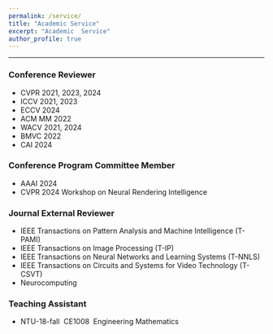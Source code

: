```yaml
---
permalink: /service/
title: "Academic Service"
excerpt: "Academic  Service"
author_profile: true
---
```



------

### Conference Reviewer

* CVPR 2021, 2023, 2024
* ICCV 2021, 2023
* ECCV 2024
* ACM MM 2022
* WACV 2021, 2024
* BMVC 2022
* CAI 2024


### Conference Program Committee Member

* AAAI 2024
* CVPR 2024 Workshop on Neural Rendering Intelligence


### Journal External Reviewer

* IEEE Transactions on Pattern Analysis and Machine Intelligence (T-PAMI)
* IEEE Transactions on Image Processing (T-IP)
* IEEE Transactions on Neural Networks and Learning Systems (T-NNLS)
* IEEE Transactions on Circuits and Systems for Video Technology (T-CSVT)
* Neurocomputing




### Teaching Assistant
* NTU-18-fall &nbsp;CE1008 &nbsp;Engineering Mathematics

